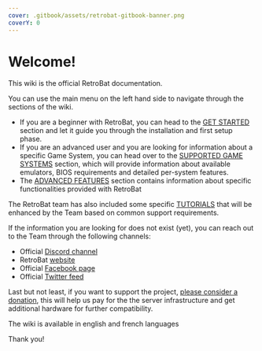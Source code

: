 ```yaml
---
cover: .gitbook/assets/retrobat-gitbook-banner.png
coverY: 0
---
```


# Welcome!

This wiki is the official RetroBat documentation.



You can use the main menu on the left hand side to navigate through the sections of the wiki.&#x20;

* If you are a beginner with RetroBat, you can head to the [GET STARTED](get-started/prerequisites.md) section and let it guide you through the installation and first setup phase.
* If you are an advanced user and you are looking for information about a specific Game System, you can head over to the [SUPPORTED GAME SYSTEMS](supported-game-systems/) section, which will provide information about available emulators, BIOS requirements and detailed per-system features.
* The [ADVANCED FEATURES](broken-reference) section contains information about specific functionalities provided with RetroBat



The RetroBat team has also included some specific [TUTORIALS](broken-reference) that will be enhanced by the Team based on common support requirements.



If the information you are looking for does not exist (yet), you can reach out to the Team through the following channels:

* Official [Discord channel](https://discord.gg/7GU8Z8e4BJ)
* RetroBat [website](https://www.retrobat.org)
* Official [Facebook page](https://www.facebook.com/groups/531886007636890)
* Official [Twitter feed](https://twitter.com/retrobat\_off)



Last but not least, if you want to support the project, [please consider a donation](https://www.paypal.com/paypalme/AdrienChalard), this will help us pay for the the server infrastructure and get additional hardware for further compatibility.&#x20;



The wiki is available in english and french languages



Thank you!







